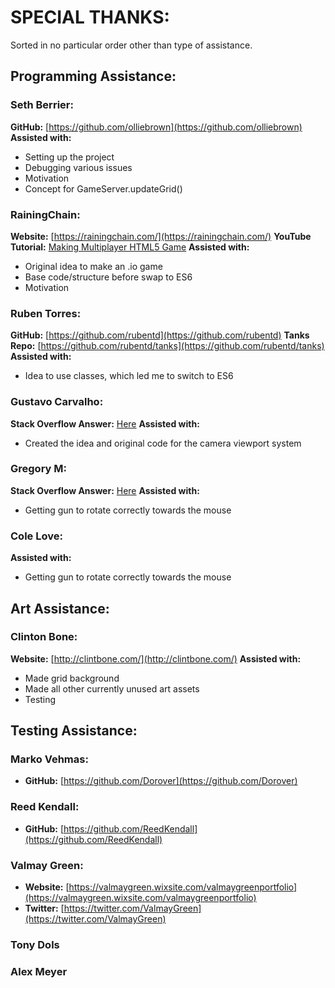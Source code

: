 # SPECIAL THANKS:
Sorted in no particular order other than type of assistance.

## Programming Assistance:
### Seth Berrier:
**GitHub:** [https://github.com/olliebrown](https://github.com/olliebrown)
**Assisted with:**
- Setting up the project
- Debugging various issues
- Motivation
- Concept for GameServer.updateGrid()

### RainingChain:
**Website:** [https://rainingchain.com/](https://rainingchain.com/)
**YouTube Tutorial:** [Making Multiplayer HTML5 Game](https://www.youtube.com/watch?v=PfSwUOBL1YQ)
**Assisted with:**
- Original idea to make an .io game
- Base code/structure before swap to ES6
- Motivation

### Ruben Torres:
**GitHub:** [https://github.com/rubentd](https://github.com/rubentd)
**Tanks Repo:** [https://github.com/rubentd/tanks](https://github.com/rubentd/tanks)
**Assisted with:**
- Idea to use classes, which led me to switch to ES6

### Gustavo Carvalho:
**Stack Overflow Answer:** [Here](http://stackoverflow.com/questions/16919601/html5-canvas-camera-viewport-how-to-actally-do-it)
**Assisted with:**
- Created the idea and original code for the camera viewport system

### Gregory M:
**Stack Overflow Answer:** [Here](http://stackoverflow.com/questions/12885001/how-to-get-a-sprite-to-rotate-to-face-the-mouse-position-using-html5-canvas)
**Assisted with:**
- Getting gun to rotate correctly towards the mouse

### Cole Love:
**Assisted with:**
- Getting gun to rotate correctly towards the mouse

## Art Assistance:
### Clinton Bone:
**Website:** [http://clintbone.com/](http://clintbone.com/)
**Assisted with:**
- Made grid background
- Made all other currently unused art assets
- Testing

## Testing Assistance:
### Marko Vehmas:
- **GitHub:** [https://github.com/Dorover](https://github.com/Dorover)

### Reed Kendall:
- **GitHub:** [https://github.com/ReedKendall](https://github.com/ReedKendall)

### Valmay Green:
- **Website:** [https://valmaygreen.wixsite.com/valmaygreenportfolio](https://valmaygreen.wixsite.com/valmaygreenportfolio)
- **Twitter:** [https://twitter.com/ValmayGreen](https://twitter.com/ValmayGreen)

### Tony Dols

### Alex Meyer